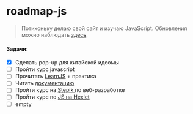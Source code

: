 # roadmap-js

> Потихоньку делаю свой сайт и изучаю JavaScript. Обновления можно наблюдать [здесь](https://jonotyan.github.io/roadmap-js).

#### Задачи:

* [X]  Сделать pop-up для китайской идеомы
* [ ]  Пройти курс javascript
* [ ]  Прочитать [LearnJS](https://learn.javascript.ru/) + практика
* [ ]  Читать [документацию](https://learn.javascript.ru/)
* [ ]  Пройти курс на [Stepik ](https://stepik.org/course/38218/promo) по веб-разработке
* [ ]  Пройти курс по [JS на Hexlet](https://ru.hexlet.io/courses/js-basics)
* [ ]  empty
